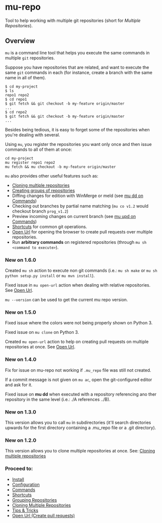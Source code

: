 mu-repo 
=========

Tool to help working with multiple git repositories
(short for *Multiple Repositories*).

Overview
--------

``mu`` is a command line tool that helps you execute the same commands in multiple ``git`` repositories.

Suppose you have repositories that are related, and want to execute the same ``git`` commands in each (for instance, create
a branch with the same name in all of them).


    $ cd my-project
    $ ls 
    repo1 repo2
    $ cd repo1
    $ git fetch && git checkout -b my-feature origin/master
    ...
    $ cd repo2
    $ git fetch && git checkout -b my-feature origin/master
    ...


Besides being tedious, it is easy to forget some of the repositories when you're dealing with several.

Using ``mu``, you register the repositories you want only once and then issue commands to all of them at once:

    cd my-project
    mu register repo1 repo2
    mu fetch && mu checkout -b my-feature origin/master


``mu`` also provides other useful features such as:

* [Cloning multiple repositories](cloning.md)
* [Creating groups of repositories](grouping.md)
* Diffing changes for edition with WinMerge or meld (see [mu dd on Commands](commands.md))
* Checking out branches by partial name matching (`mu co v1.2` would checkout branch `prog_v1.2`) 
* Preview incoming changes on current branch (see [mu upd on Commands](commands.md))
* [Shortcuts](shortcuts.md) for common git operations.
* [Open Url](open_url.md) for opening the browser to create pull requests over multiple repositories.
* Run **arbitrary commands** on registered repositories (through `mu sh <command to execute>`).

### New on 1.6.0

Created `mu sh` action to execute non git commands (i.e.: `mu sh make` or `mu sh python setup.py install` or `mu mvn install`).

Fixed issue in `mu open-url` action when dealing with relative repositories. See [Open Url](open_url.md).

`mu --version` can be used to get the current mu repo version.

### New on 1.5.0

Fixed issue where the colors were not being properly shown on Python 3.

Fixed issue on `mu clone` on Python 3.

Created `mu open-url` action to help on creating pull requests on multiple repositories at once. See [Open Url](open_url.md).

### New on 1.4.0

Fix for issue on mu-repo not working if `.mu_repo` file was still not created.

If a commit message is not given on `mu ac`, open the git-configured editor and ask for it.

Fixed issue on **mu dd** when executed with a repository referencing ano ther repository in the same level (i.e.: ./A references ../B).

### New on 1.3.0

This version allows you to call `mu` in subdirectories (it'll search directories upwards for the first
directory containing a .mu_repo file or a .git directory).

### New on 1.2.0

This version allows you to clone multiple repositories at once. See:
[Cloning multiple repositories](cloning.md)

### Proceed to:

* [Install](install.md)
* [Configuration](config.md)
* [Commands](commands.md)
* [Shortcuts](shortcuts.md)
* [Grouping Repositories](grouping.md)
* [Cloning Multiple Repositories](cloning.md)
* [Tips & Tricks](tips_and_tricks.md)
* [Open Url (Create pull requests)](open_url.md)

